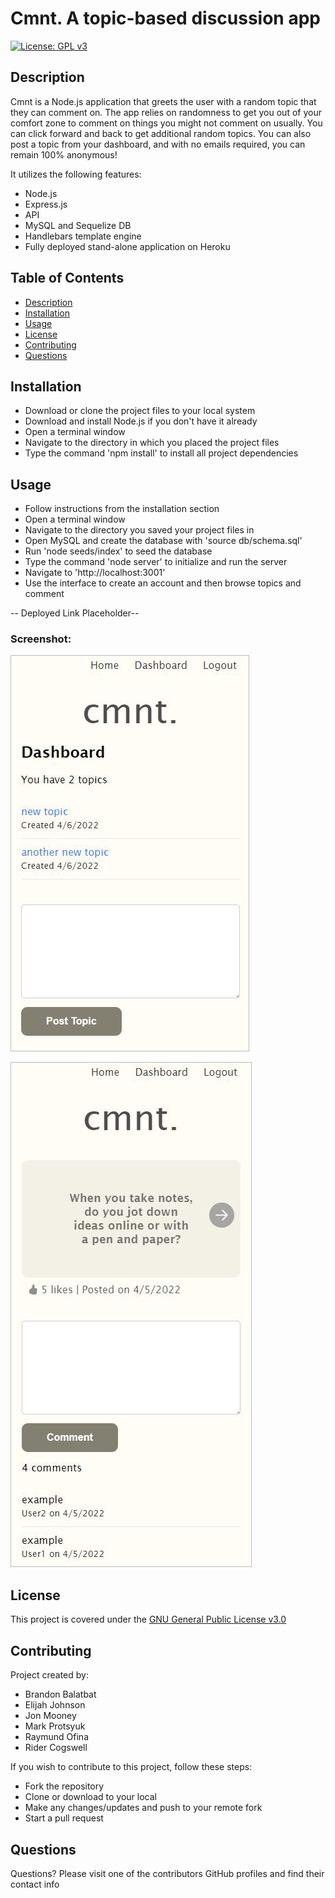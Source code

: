 # Cmnt. A topic-based discussion app
[![License: GPL v3](https://img.shields.io/badge/License-GPLv3-blue.svg)](https://www.gnu.org/licenses/)

## Description

Cmnt is a Node.js application that greets the user with a random topic that they can comment on. The app relies on randomness to get you out of your comfort zone to comment on things you might not comment on usually. You can click forward and back to get additional random topics. You can also post a topic from your dashboard, and with no emails required, you can remain 100% anonymous!

It utilizes the following features:
- Node.js
- Express.js
- API
- MySQL and Sequelize DB
- Handlebars template engine
- Fully deployed stand-alone application on Heroku

## Table of Contents

- [Description](#description)
- [Installation](#installation)
- [Usage](#usage)
- [License](#license)
- [Contributing](#contributing)
- [Questions](#questions)

## Installation

- Download or clone the project files to your local system
- Download and install Node.js if you don't have it already
- Open a terminal window
- Navigate to the directory in which you placed the project files
- Type the command 'npm install' to install all project dependencies

## Usage

- Follow instructions from the installation section
- Open a terminal window
- Navigate to the directory you saved your project files in
- Open MySQL and create the database with 'source db/schema.sql'
- Run 'node seeds/index' to seed the database
- Type the command 'node server' to initialize and run the server
- Navigate to 'http://localhost:3001'
- Use the interface to create an account and then browse topics and comment

-- Deployed Link Placeholder--

### Screenshot:

![Screenshot](./assets/images/screen1.jpg)

![Screenshot](./assets/images/screen2.jpg)

## License

This project is covered under the [GNU General Public License v3.0](https://www.gnu.org/licenses/)

## Contributing

Project created by:
- Brandon Balatbat
- Elijah Johnson
- Jon Mooney
- Mark Protsyuk
- Raymund Ofina
- Rider Cogswell

If you wish to contribute to this project, follow these steps:

- Fork the repository
- Clone or download to your local
- Make any changes/updates and push to your remote fork
- Start a pull request

## Questions

Questions? Please visit one of the contributors GitHub profiles and find their contact info